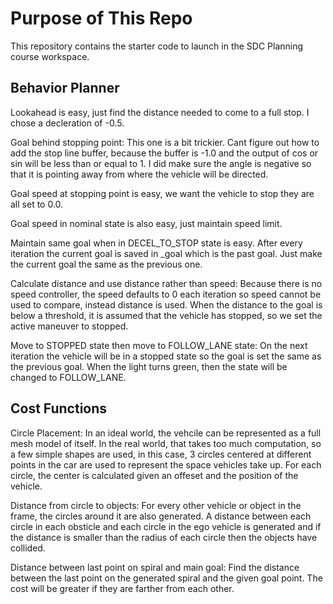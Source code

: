 # Purpose of This Repo

This repository contains the starter code to launch in the SDC Planning course workspace. 

## Behavior Planner

Lookahead is easy, just find the distance needed to come to a full stop. I chose a decleration of -0.5.

Goal behind stopping point:
This one is a bit trickier. Cant figure out how to add the stop line buffer, because the buffer is -1.0 and the output of cos or sin will be less than or equal to 1. I did make sure the angle is negative so that it is pointing away from where the vehicle will be directed.

Goal speed at stopping point is easy, we want the vehicle to stop they are all set to 0.0.

Goal speed in nominal state is also easy, just maintain speed limit.

Maintain same goal when in DECEL_TO_STOP state is easy. After every iteration the current goal is saved in _goal which is the past goal. Just make the current goal the same as the previous one.

Calculate distance and use distance rather than speed:
Because there is no speed controller, the speed defaults to 0 each iteration so speed cannot be used to compare, instead distance is used. When the distance to the goal is below a threshold, it is assumed that the vehicle has stopped, so we set the active maneuver to stopped. 

Move to STOPPED state then move to FOLLOW_LANE state:
On the next iteration the vehicle will be in a stopped state so the goal is set the same as the previous goal. When the light turns green, then the state will be changed to FOLLOW_LANE.

## Cost Functions

Circle Placement:
In an ideal world, the vehcile can be represented as a full mesh model of itself. In the real world, that takes too much computation, so a few simple shapes are used, in this case, 3 circles centered at different points in the car are used to represent the space vehicles take up. For each circle, the center is calculated given an offeset and the position of the vehicle.

Distance from circle to objects:
For every other vehicle or object in the frame, the circles around it are also generated. A distance between each circle in each obsticle and each circle in the ego vehicle is generated and if the distance is smaller than the radius of each circle then the objects have collided.

Distance between last point on spiral and main goal:
Find the distance between the last point on the generated spiral and the given goal point. The cost will be greater if they are farther from each other.
